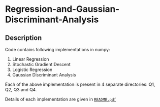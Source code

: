 # Regression-and-Gaussian-Discriminant-Analysis
## Description
Code contains following implementations in numpy:
1. Linear Regression
2. Stochastic Gradient Descent
3. Logistic Regression
4. Gaussian Discriminant Analysis

Each of the above implementation is present in 4 separate directories: Q1, Q2, Q3 and Q4.

Details of each implementation are given in [`README.pdf`](./README.pdf)
